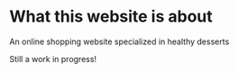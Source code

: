 # What this website is about
An online shopping website specialized in healthy desserts

Still a work in progress!
